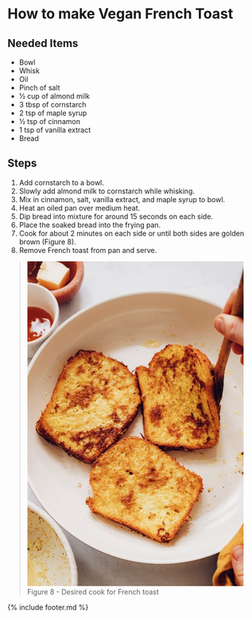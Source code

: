 # How to make Vegan French Toast

## Needed Items

- Bowl
- Whisk
- Oil
- Pinch of salt
- ½ cup of almond milk
- 3 tbsp of cornstarch
- 2 tsp of maple syrup
- ½ tsp of cinnamon
- 1 tsp of vanilla extract
- Bread

## Steps

1. Add cornstarch to a bowl.
2. Slowly add almond milk to cornstarch while whisking.
3. Mix in cinnamon, salt, vanilla extract, and maple syrup to bowl.
4. Heat an oiled pan over medium heat.
5. Dip bread into mixture for around 15 seconds on each side.
6. Place the soaked bread into the frying pan.
7. Cook for about 2 minutes on each side or until both sides are golden brown (Figure 8).
8. Remove French toast from pan and serve.

> ![French Toast](images/media/image8.jpeg)  
> Figure 8 - Desired cook for French toast

{% include footer.md %}
